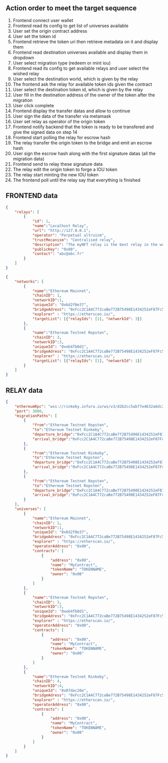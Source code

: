 ## Action order to meet the target sequence

1. Frontend connect user wallet
2. Frontend read its config to get list of universes available
3. User set the origin contract address
4. User set the token id
5. Frontend retrieve the token uri then retrieve metadata on it and display them
6. Frontend read destination universes available and display them in dropdown
7. User select migration type (redeem or mint iou)
8. Frontend read its config to get available relays and user select the wished relay
9. User select the destination world, which is given by the relay
10. The frontend ask the relay for available token ids given the contract
11. User select the destination token id, which is given by the relay
12. User fill in the destination address of the owner of the token after the migration
13. User click complete
14. Frontend display the transfer datas and allow to continue
15. User sign the data of the transfer via metamask
16. User set relay as operator of the origin token
17. Frontend  notify backend that the token is ready to be transfered and give the signed data on step 14
18. Frontend start polling the relay for escrow hash
19. The relay transfer the origin token to the bridge and emit an escrow hash
20. User sign the escrow hash along with the first signature datas (all the migration data)
21. Frontend send to relay these signature data
22. The relay edit the origin token to forge a IOU token
23. The relay start minting the new IOU token
24. The frontend poll until the relay say that everything is finished



## FRONTEND data
```json
{
	"relays": [
        {
            "id": 1,
            "name":"Localhost Relay",
            "url": "http://127.0.0.1",
            "operator": "Perpetual altruism",
            "trustMecanism": "Centralised relay",
            "description": "The myNFT relay is the best relay in the world. You can trust us with your life and also some of your NFTs",
            "publicKey": "0x00",
            "contact": "abc@abc.fr"
        }
    ]
}
```
```json
{
	"networks": [
		{
			"name":"Ethereum Mainnet",
			"chainID": 1,
			"networkID":1,
			"uniqueId": "0x6d2f0e37",
			"bridgeAdress": "0xFcc2C1A4C772caBe772B75498E1434252eF87Fc5",
			"explorer" : "https://etherscan.io/",
            "targetList": [{"relayIds": [1], "networkId": 3}]
		},
		{
			"name":"Ethereum Testnet Ropsten",
			"chainID": 3,
			"networkID":3,
			"uniqueId": "0xeb4fb0d1",
			"bridgeAdress": "0xFcc2C1A4C772caBe772B75498E1434252eF87Fc5",
			"explorer" : "https://etherscan.io/",
            "targetList": [{"relayIds": [1], "networkId": 1}]
		}	
	]
}
```


## RELAY data
```json
{
    "ethereumRpc": "wss://rinkeby.infura.io/ws/v3/d2b2cc5abf7e4632a6dc2d85d7d479de",
    "port": 3000,
    "migrationPaths": [
        {
            "from":"Ethereum Testnet Ropsten",
            "to":"Ethereum Testnet Rinkeby",
            "departure_bridge":"0xFcc2C1A4C772caBe772B75498E1434252eF87Fc5",
            "arrival_bridge":"0xFcc2C1A4C772caBe772B75498E1434252eF87Fc5"
        },
        {
            "from":"Ethereum Testnet Rinkeby",
            "to":"Ethereum Testnet Ropsten",
            "departure_bridge":"0xFcc2C1A4C772caBe772B75498E1434252eF87Fc5",
            "arrival_bridge":"0xFcc2C1A4C772caBe772B75498E1434252eF87Fc5"
        },
        {
            "from":"Ethereum Testnet Ropsten",
            "to":"Ethereum Testnet Ropsten",
            "departure_bridge":"0xFcc2C1A4C772caBe772B75498E1434252eF87Fc5",
            "arrival_bridge":"0xFcc2C1A4C772caBe772B75498E1434252eF87Fc5"
        }
    ],
    "universes": [
		{
			"name":"Ethereum Mainnet",
			"chainID": 1,
			"networkID":1,
			"uniqueId": "0x6d2f0e37",
			"bridgeAdress": "0xFcc2C1A4C772caBe772B75498E1434252eF87Fc5",
			"explorer" : "https://etherscan.io/",
            "operatorAddress": "0x00",
            "contracts": [
                {
                    "address": "0x00",
                    "name": "MyContract",
                    "tokenName": "TOKENNAME",
                    "owner": "0x00"
                }
            ]
		},
		{
			"name":"Ethereum Testnet Ropsten",
			"chainID": 3,
			"networkID":3,
			"uniqueId": "0xeb4fb0d1",
			"bridgeAdress": "0xFcc2C1A4C772caBe772B75498E1434252eF87Fc5",
			"explorer" : "https://etherscan.io/",
            "operatorAddress": "0x00",
            "contracts": [
                {
                    "address": "0x00",
                    "name": "MyContract",
                    "tokenName": "TOKENNAME",
                    "owner": "0x00"
                }
            ]
		},
		{
			"name":"Ethereum Testnet Rinkeby",
			"chainID": 4,
			"networkID":4,
			"uniqueId": "0x07dac20e",
			"bridgeAdress": "0xFcc2C1A4C772caBe772B75498E1434252eF87Fc5",
			"explorer" : "https://etherscan.io/",
            "operatorAddress": "0x00",
            "contracts": [
                {
                    "address": "0x00",
                    "name": "MyContract",
                    "tokenName": "TOKENNAME",
                    "owner": "0x00"
                }
            ]
		}
    ]
}
```
